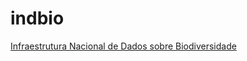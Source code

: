 # indbio
[Infraestrutura Nacional de Dados sobre Biodiversidade](https://github.com/edalcin/indbio/blob/main/originalMigrado.md)


